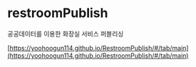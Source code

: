 # restroomPublish

공공데이터를 이용한 화장실 서비스 퍼블리싱

[https://yoohoogun114.github.io/RestroomPublish/#/tab/main](https://yoohoogun114.github.io/RestroomPublish/#/tab/main)
